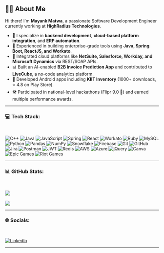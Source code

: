 ## 👨‍💻 About Me

Hi there! I'm **Mayank Matwa**, a passionate Software Development Engineer currently working at **HighRadius Technologies**.

- 🔧 I specialize in **backend development**, **cloud-based platform integration**, and **ERP automation**.
- 💼 Experienced in building enterprise-grade tools using **Java, Spring Boot, ReactJS, and Workato**.
- 🔄 Integrated cloud platforms like **NetSuite, Salesforce, Workday, and Microsoft Dynamics** via REST/SOAP APIs.
- 📊 Built an AI-enabled **B2B Invoice Prediction App** and contributed to **LiveCube**, a no-code analytics platform.
- 📱 Developed Android apps including **KIIT Inventory** (1000+ downloads, ⭐ 4.8 on Play Store).
- 🛠️ Participated in national-level hackathons (Flipr 9.0 🏅) and earned multiple performance awards.

---

### 💻 Tech Stack:

<br/>

![C++](https://img.shields.io/badge/c++-%2300599C.svg?style=for-the-badge&logo=c%2B%2B&logoColor=white)
![Java](https://img.shields.io/badge/java-%23ED8B00.svg?style=for-the-badge&logo=openjdk&logoColor=white) 
![JavaScript](https://img.shields.io/badge/javascript-%23323330.svg?style=for-the-badge&logo=javascript&logoColor=%23F7DF1E)
![Spring](https://img.shields.io/badge/spring-%236DB33F.svg?style=for-the-badge&logo=spring&logoColor=white)
![React](https://img.shields.io/badge/react-%2320232a.svg?style=for-the-badge&logo=react&logoColor=%2361DAFB)
![Workato](https://img.shields.io/badge/Workato-00B1B3?style=for-the-badge&logoColor=white)
![Ruby](https://img.shields.io/badge/ruby-%23CC342D.svg?style=for-the-badge&logo=ruby&logoColor=white)
![MySQL](https://img.shields.io/badge/mysql-4479A1.svg?style=for-the-badge&logo=mysql&logoColor=white)
![Python](https://img.shields.io/badge/python-3670A0?style=for-the-badge&logo=python&logoColor=ffdd54)
![Pandas](https://img.shields.io/badge/pandas-%23150458.svg?style=for-the-badge&logo=pandas&logoColor=white) 
![NumPy](https://img.shields.io/badge/numpy-%23013243.svg?style=for-the-badge&logo=numpy&logoColor=white)
![Snowflake](https://img.shields.io/badge/snowflake-%2329B5E8.svg?style=for-the-badge&logo=snowflake&logoColor=white)
![Firebase](https://img.shields.io/badge/firebase-a08021?style=for-the-badge&logo=firebase&logoColor=ffcd34)
![Git](https://img.shields.io/badge/git-%23F05033.svg?style=for-the-badge&logo=git&logoColor=white) 
![GitHub](https://img.shields.io/badge/github-%23121011.svg?style=for-the-badge&logo=github&logoColor=white) 
![Jira](https://img.shields.io/badge/jira-%230A0FFF.svg?style=for-the-badge&logo=jira&logoColor=white) 
![Postman](https://img.shields.io/badge/Postman-FF6C37?style=for-the-badge&logo=postman&logoColor=white) 
![JWT](https://img.shields.io/badge/JWT-black?style=for-the-badge&logo=JSON%20web%20tokens)
![Redis](https://img.shields.io/badge/redis-%23DD0031.svg?style=for-the-badge&logo=redis&logoColor=white) 
![AWS](https://img.shields.io/badge/AWS-%23FF9900.svg?style=for-the-badge&logo=amazon-aws&logoColor=white) 
![Azure](https://img.shields.io/badge/azure-%230072C6.svg?style=for-the-badge&logo=microsoftazure&logoColor=white) 
![jQuery](https://img.shields.io/badge/jquery-%230769AD.svg?style=for-the-badge&logo=jquery&logoColor=white)
![Canva](https://img.shields.io/badge/Canva-%2300C4CC.svg?style=for-the-badge&logo=Canva&logoColor=white)
![Epic Games](https://img.shields.io/badge/epicgames-%23313131.svg?style=for-the-badge&logo=epicgames&logoColor=white) 
![Riot Games](https://img.shields.io/badge/riotgames-D32936.svg?style=for-the-badge&logo=riotgames&logoColor=white)

---
  
### 📊 GitHub Stats:

<br/>

![](https://nirzak-streak-stats.vercel.app/?user=Mayank378&theme=dark&hide_border=false)<br/><br/>
![](https://github-readme-stats.vercel.app/api/top-langs/?username=Mayank378&theme=dark&hide_border=false&include_all_commits=false&count_private=false&layout=compact)

---

### 🌐 Socials:

<br/>

[![LinkedIn](https://img.shields.io/badge/LinkedIn-0A66C2?style=for-the-badge&logo=linkedin&logoColor=white)](https://www.linkedin.com/in/mayank-matwa/)

---

          
